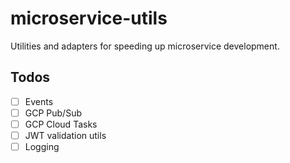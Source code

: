 # microservice-utils

Utilities and adapters for speeding up microservice development.

## Todos

- [ ] Events
- [ ] GCP Pub/Sub
- [ ] GCP Cloud Tasks
- [ ] JWT validation utils
- [ ] Logging
